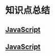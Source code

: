 # 知识点总结 

## [JavaScript](https://github.com/l511407563/Interview/JavaScript.md)

## [JavaScript](https://github.com/l511407563/Interview/raw/master/JavaScript.md)